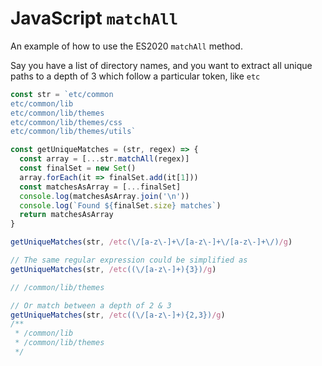# JavaScript `matchAll`

An example of how to use the ES2020 `matchAll` method.

Say you have a list of directory names, and you want to extract all unique paths to a depth of 3 which follow a particular token, like `etc`

```javascript
const str = `etc/common
etc/common/lib
etc/common/lib/themes
etc/common/lib/themes/css
etc/common/lib/themes/utils`

const getUniqueMatches = (str, regex) => {
  const array = [...str.matchAll(regex)]
  const finalSet = new Set()
  array.forEach(it => finalSet.add(it[1]))
  const matchesAsArray = [...finalSet]
  console.log(matchesAsArray.join('\n'))
  console.log(`Found ${finalSet.size} matches`)
  return matchesAsArray
}

getUniqueMatches(str, /etc(\/[a-z\-]+\/[a-z\-]+\/[a-z\-]+\/)/g)

// The same regular expression could be simplified as
getUniqueMatches(str, /etc((\/[a-z\-]+){3})/g)

// /common/lib/themes

// Or match between a depth of 2 & 3
getUniqueMatches(str, /etc((\/[a-z\-]+){2,3})/g)
/**
 * /common/lib
 * /common/lib/themes
 */
```

